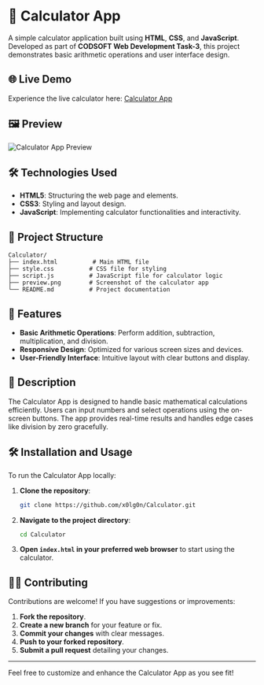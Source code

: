
# 🧮 Calculator App

A simple calculator application built using **HTML**, **CSS**, and **JavaScript**. Developed as part of **CODSOFT Web Development Task-3**, this project demonstrates basic arithmetic operations and user interface design.

## 🌐 Live Demo

Experience the live calculator here: [Calculator App](https://x0lg0n.github.io/Calculator/)

## 🖼️ Preview

![Calculator App Preview](preview.png)

## 🛠️ Technologies Used

- **HTML5**: Structuring the web page and elements.
- **CSS3**: Styling and layout design.
- **JavaScript**: Implementing calculator functionalities and interactivity.

## 📂 Project Structure

```
Calculator/
├── index.html          # Main HTML file
├── style.css          # CSS file for styling
├── script.js          # JavaScript file for calculator logic
├── preview.png        # Screenshot of the calculator app
└── README.md          # Project documentation
```

## 🚀 Features

- **Basic Arithmetic Operations**: Perform addition, subtraction, multiplication, and division.
- **Responsive Design**: Optimized for various screen sizes and devices.
- **User-Friendly Interface**: Intuitive layout with clear buttons and display.

## 📄 Description

The Calculator App is designed to handle basic mathematical calculations efficiently. Users can input numbers and select operations using the on-screen buttons. The app provides real-time results and handles edge cases like division by zero gracefully.

## 🛠️ Installation and Usage

To run the Calculator App locally:

1. **Clone the repository**:

   ```bash
   git clone https://github.com/x0lg0n/Calculator.git
   ```

2. **Navigate to the project directory**:

   ```bash
   cd Calculator
   ```

3. **Open `index.html` in your preferred web browser** to start using the calculator.

## 🧑‍💻 Contributing

Contributions are welcome! If you have suggestions or improvements:

1. **Fork the repository**.
2. **Create a new branch** for your feature or fix.
3. **Commit your changes** with clear messages.
4. **Push to your forked repository**.
5. **Submit a pull request** detailing your changes.


---

Feel free to customize and enhance the Calculator App as you see fit!
